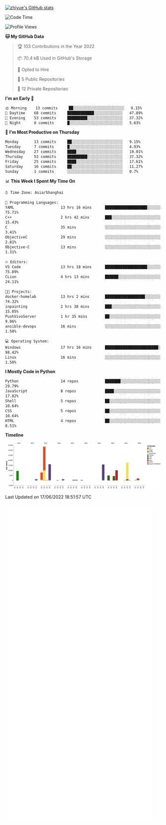 
[![zhiyue's GitHub stats](https://github-readme-stats.vercel.app/api?username=zhiyue)](https://github.com/anuraghazra/github-readme-stats&&show_icons=true)

<!--START_SECTION:waka-->
![Code Time](http://img.shields.io/badge/Code%20Time-0%20secs-blue)

![Profile Views](http://img.shields.io/badge/Profile%20Views-3-blue)

**🐱 My GitHub Data** 

> 🏆 103 Contributions in the Year 2022
 > 
> 📦 70.4 kB Used in GitHub's Storage 
 > 
> 💼 Opted to Hire
 > 
> 📜 5 Public Repositories 
 > 
> 🔑 12 Private Repositories  
 > 
**I'm an Early 🐤** 

```text
🌞 Morning    13 commits     ██░░░░░░░░░░░░░░░░░░░░░░░   9.15% 
🌆 Daytime    68 commits     ████████████░░░░░░░░░░░░░   47.89% 
🌃 Evening    53 commits     █████████░░░░░░░░░░░░░░░░   37.32% 
🌙 Night      8 commits      █░░░░░░░░░░░░░░░░░░░░░░░░   5.63%

```
📅 **I'm Most Productive on Thursday** 

```text
Monday       13 commits     ██░░░░░░░░░░░░░░░░░░░░░░░   9.15% 
Tuesday      7 commits      █░░░░░░░░░░░░░░░░░░░░░░░░   4.93% 
Wednesday    27 commits     ████░░░░░░░░░░░░░░░░░░░░░   19.01% 
Thursday     53 commits     █████████░░░░░░░░░░░░░░░░   37.32% 
Friday       25 commits     ████░░░░░░░░░░░░░░░░░░░░░   17.61% 
Saturday     16 commits     ██░░░░░░░░░░░░░░░░░░░░░░░   11.27% 
Sunday       1 commits      ░░░░░░░░░░░░░░░░░░░░░░░░░   0.7%

```


📊 **This Week I Spent My Time On** 

```text
⌚︎ Time Zone: Asia/Shanghai

💬 Programming Languages: 
YAML                     13 hrs 16 mins      ███████████████████░░░░░░   75.71% 
C++                      2 hrs 42 mins       ███░░░░░░░░░░░░░░░░░░░░░░   15.43% 
C                        35 mins             ░░░░░░░░░░░░░░░░░░░░░░░░░   3.41% 
ObjectiveC               29 mins             ░░░░░░░░░░░░░░░░░░░░░░░░░   2.81% 
Objective-C              13 mins             ░░░░░░░░░░░░░░░░░░░░░░░░░   1.31%

🔥 Editors: 
VS Code                  13 hrs 18 mins      ███████████████████░░░░░░   75.89% 
CLion                    4 hrs 13 mins       ██████░░░░░░░░░░░░░░░░░░░   24.11%

🐱‍💻 Projects: 
docker-homelab           13 hrs 2 mins       ██████████████████░░░░░░░   74.32% 
inpainting               2 hrs 38 mins       ███░░░░░░░░░░░░░░░░░░░░░░   15.05% 
PushVivoServer           1 hr 35 mins        ██░░░░░░░░░░░░░░░░░░░░░░░   9.06% 
ansible-devops           16 mins             ░░░░░░░░░░░░░░░░░░░░░░░░░   1.58%

💻 Operating System: 
Windows                  17 hrs 16 mins      ████████████████████████░   98.42% 
Linux                    16 mins             ░░░░░░░░░░░░░░░░░░░░░░░░░   1.58%

```

**I Mostly Code in Python** 

```text
Python                   14 repos            ███████░░░░░░░░░░░░░░░░░░   29.79% 
JavaScript               8 repos             ████░░░░░░░░░░░░░░░░░░░░░   17.02% 
Shell                    5 repos             ██░░░░░░░░░░░░░░░░░░░░░░░   10.64% 
CSS                      5 repos             ██░░░░░░░░░░░░░░░░░░░░░░░   10.64% 
HTML                     4 repos             ██░░░░░░░░░░░░░░░░░░░░░░░   8.51%

```


**Timeline**

![Chart not found](https://raw.githubusercontent.com/zhiyue/zhiyue/main/charts/bar_graph.png) 


 Last Updated on 17/06/2022 18:51:57 UTC
<!--END_SECTION:waka-->

<!-- [![Top Langs](https://github-readme-stats.vercel.app/api/top-langs/?username=zhiyue)](https://github.com/anuraghazra/github-readme-stats) -->

![](./github-metrics.svg)

